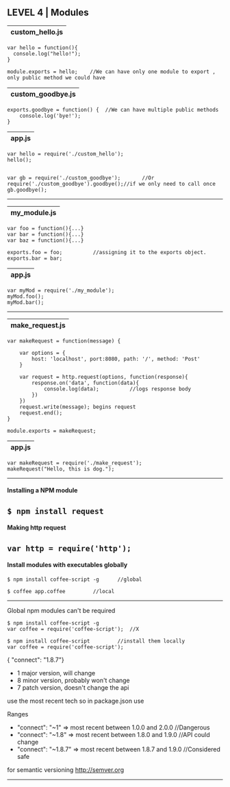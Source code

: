## LEVEL 4 | Modules

|               custom_hello.js        |
|--------------------------------------|
```
var hello = function(){
  console.log("hello!");
}

module.exports = hello;    //We can have only one module to export , only public method we could have    
```

|              custom_goodbye.js       |
|--------------------------------------|
```
exports.goodbye = function() {	//We can have multiple public methods
	console.log('bye!');
}
```

|               app.js                 |
|--------------------------------------|
```
var hello = require('./custom_hello');	
hello();

	
var gb = require('./custom_goodbye');		//Or  require('./custom_goodbye').goodbye();//if we only need to call once
gb.goodbye();
```
---
|             my_module.js             |
|--------------------------------------|
```
var foo = function(){...}
var bar = function(){...}
var baz = function(){...}

exports.foo = foo;			//assigning it to the exports object.
exports.bar = bar;
```

|               app.js                 |
|--------------------------------------|
```
var myMod = require('./my_module');
myMod.foo();
myMod.bar();
```
---

|          make_request.js             |
|--------------------------------------|
```
var makeRequest = function(message) {
	
	var options = {
		host: 'localhost', port:8080, path: '/', method: 'Post'
	}

	var request = http.request(options, function(response){
		response.on('data', function(data){
			console.log(data);			//logs response body
		})
	})
	request.write(message); begins request
	request.end();
}

module.exports = makeRequest;
```


|               app.js                 |
|--------------------------------------|
```
var makeRequest = require('./make_request');
makeRequest("Hello, this is dog.");
```
---
#### Installing a NPM module

`$ npm install request`
---
#### Making http request

`var http = require('http');`
---
#### Install modules with executables globally

```
$ npm install coffee-script -g		//global
``` 	

```
$ coffee app.coffee			//local
```		
---

Global npm modules can't be required
```
$ npm install coffee-script -g
var coffee = require('coffee-script');	//X
```
```
$ npm install coffee-script   		//install them locally
var coffee = require('coffee-script');
```

{ "connect": "1.8.7"}

- 1  major version, will change
- 8  minor version, probably won't change
- 7  patch version, doesn't change the api


use the most recent tech so in package.json  use 

Ranges	
- "connect": "~1"  => most recent between 1.0.0 and 2.0.0	//Dangerous
- "connect": "~1.8"  => most recent between 1.8.0 and 1.9.0	//API could change
- "connect": "~1.8.7"  => most recent between 1.8.7 and 1.9.0	//Considered safe

for semantic versioning  http://semver.org

---

